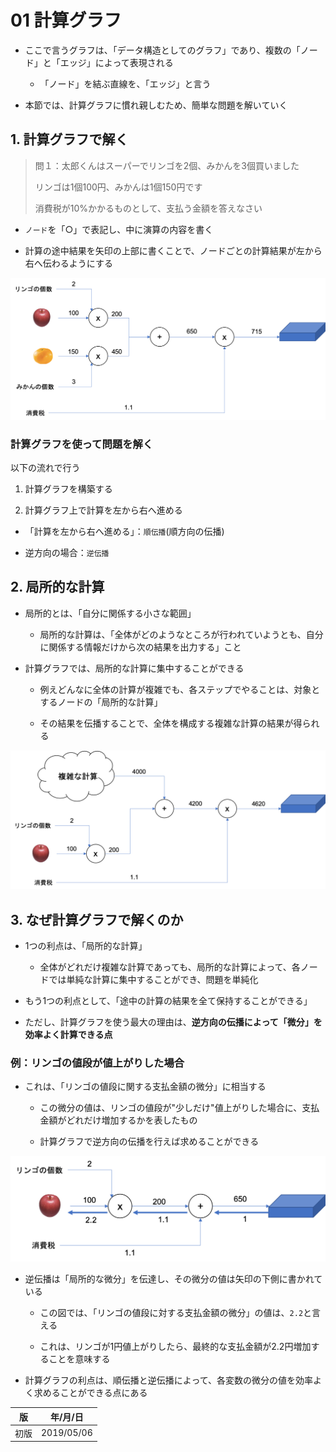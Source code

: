 01 計算グラフ
===========

* ここで言うグラフは、「データ構造としてのグラフ」であり、複数の「ノード」と「エッジ」によって表現される

  * 「ノード」を結ぶ直線を、「エッジ」と言う

* 本節では、計算グラフに慣れ親しむため、簡単な問題を解いていく



## 1. 計算グラフで解く

> 問１：太郎くんはスーパーでリンゴを2個、みかんを3個買いました
>
> リンゴは1個100円、みかんは1個150円です
>
> 消費税が10%かかるものとして、支払う金額を答えなさい

* `ノード`を「○」で表記し、中に演算の内容を書く

* 計算の途中結果を矢印の上部に書くことで、ノードごとの計算結果が左から右へ伝わるようにする

![計算による問いの答え](./images/計算による問いの答え.png)



### 計算グラフを使って問題を解く

以下の流れで行う

1. 計算グラフを構築する

1. 計算グラフ上で計算を左から右へ進める

  * 「計算を左から右へ進める」：`順伝播`(順方向の伝播)

  * 逆方向の場合：`逆伝播`



## 2. 局所的な計算

* 局所的とは、「自分に関係する小さな範囲」

  * 局所的な計算は、「全体がどのようなところが行われていようとも、自分に関係する情報だけから次の結果を出力する」こと

* 計算グラフでは、局所的な計算に集中することができる

  * 例えどんなに全体の計算が複雑でも、各ステップでやることは、対象とするノードの「局所的な計算」

  * その結果を伝播することで、全体を構成する複雑な計算の結果が得られる

![局所的な計算](./images/局所的な計算.png)



## 3. なぜ計算グラフで解くのか

* 1つの利点は、「局所的な計算」

  * 全体がどれだけ複雑な計算であっても、局所的な計算によって、各ノードでは単純な計算に集中することができ、問題を単純化

* もう1つの利点として、「途中の計算の結果を全て保持することができる」

* ただし、計算グラフを使う最大の理由は、**逆方向の伝播によって「微分」を効率よく計算できる点**



### 例：リンゴの値段が値上がりした場合

* これは、「リンゴの値段に関する支払金額の微分」に相当する

  * この微分の値は、リンゴの値段が"少しだけ"値上がりした場合に、支払金額がどれだけ増加するかを表したもの

  * 計算グラフで逆方向の伝播を行えば求めることができる

![逆伝播法による微分値の伝達](./images/逆伝播法による微分値の伝達.png)

* 逆伝播は「局所的な微分」を伝達し、その微分の値は矢印の下側に書かれている

  * この図では、「リンゴの値段に対する支払金額の微分」の値は、`2.2`と言える

  * これは、リンゴが1円値上がりしたら、最終的な支払金額が2.2円増加することを意味する

* 計算グラフの利点は、順伝播と逆伝播によって、各変数の微分の値を効率よく求めることができる点にある



| 版   | 年/月/日   |
| ---- | ---------- |
| 初版 | 2019/05/06 |
